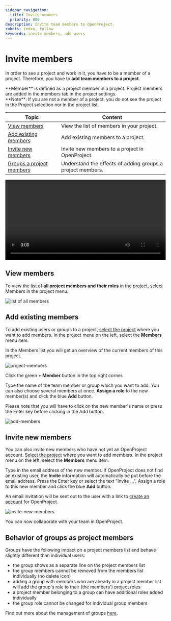 ```yaml
---
sidebar_navigation:
  title: Invite members
  priority: 800
description: Invite team members to OpenProject.
robots: index, follow
keywords: invite members, add users
---
```


# Invite members

In order to see a project and work in it, you have to be a member of a project. Therefore, you have to **add team members to a project**.

<div class="glossary">
**Member** is defined as a project member in a project. Project members are added in the members tab in the project settings.
</div>
<div class="alert alert-info" role="alert">
**Note**: If you are not a member of a project, you do not see the project in the Project selection nor in the project list.
</div>


| Topic                                                        | Content                                                    |
| ------------------------------------------------------------ | ---------------------------------------------------------- |
| [View members](#view-members)                                | View the list of members in your project.                  |
| [Add existing members](#add-existing-members)                | Add existing members to a project.                         |
| [Invite new members](#invite-new-members)                    | Invite new members to a project in OpenProject.            |
| [Groups a project members](#behavior-of-groups-as-project-members) | Understand the effects of adding groups a project members. |

<video src="https://www.openproject.org/wp-content/uploads/2020/12/OpenProject-Invite-and-Manage-Members.mp4" type="video/mp4" controls="" style="width:100%"></video>

## View members

To view the list of **all project members and their roles** in the project, select Members in the project menu.

![list of all members](image-20191112141214533.png)



## Add existing members

To add existing users or groups to a project, [select the project](../projects/#select-a-project) where you want to add members. In the project menu on the left, select the **Members** menu item.

In the Members list you will get an overview of the current members of this project.

![project-members](1566223836715.png)

Click the green **+ Member** button in the top right corner.

Type the name of the team member or group which you want to add. You can also choose several members at once. **Assign a role** to the new member(s) and click the blue **Add** button.

Please note that you will have to click on the new member's name or press the Enter key before clicking in the Add button.

![add-members](1566224199456.png)

## Invite new members

You can also invite new members who have not yet an OpenProject account. [Select the project](../projects/#select-a-project) where you want to add members. In the project menu on the left, select the **Members** menu item.

Type in the email address of the new member. If OpenProject does not find an existing user, the **Invite** information will automatically be put before the email address. Press the Enter key or select the text "Invite ...". Assign a role to this new member and click the blue **Add** button.

An email invitation will be sent out to the user with a link to [create an account](../sign-in-registration/#create-a-new-account) for OpenProject.

![invite-new-members](1566224961670.png)

You can now collaborate with your team in OpenProject.



## Behavior of groups as project members

Groups have the following impact on a project members list and behave slightly different than individual users:

- the group shows as a separate line on the project members list
- the group members cannot be removed from the members list individually (no delete icon)
- adding a group with members who are already in a project member list will add the group's role to their (the members') project roles
- a project member belonging to a group can have additional roles added individually
- the group role cannot be changed for individual group members

Find out more about the management of groups [here](../../system-admin-guide/users-permissions/groups/).



